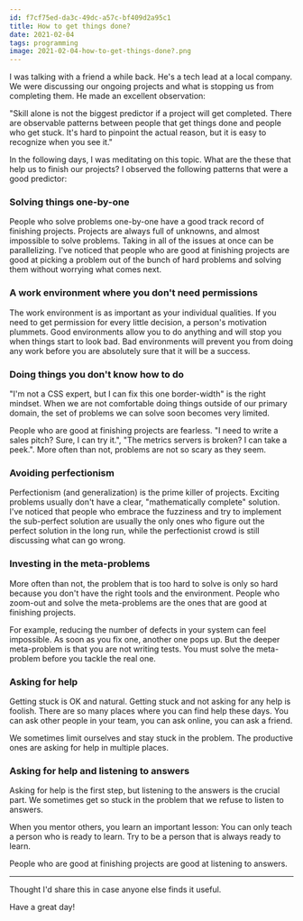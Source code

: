```yaml
---
id: f7cf75ed-da3c-49dc-a57c-bf409d2a95c1
title: How to get things done?
date: 2021-02-04
tags: programming
image: 2021-02-04-how-to-get-things-done?.png
---
```


I was talking with a friend a while back. He's a tech lead at
a local company. We were discussing our ongoing projects and
what is stopping us from completing them. He made an excellent observation:

"Skill alone is not the biggest predictor if a project will
get completed. There are observable patterns between people that get things
done and people who get stuck. It's hard to pinpoint the actual
reason, but it is easy to recognize when you see it."

In the following days, I was meditating on this topic. What are the
these that help us to finish our projects? I observed the following patterns
that were a good predictor:

### Solving things one-by-one

People who solve problems one-by-one have a good track record of finishing
projects. Projects are always full of unknowns, and almost impossible to solve
problems.
Taking in all of the issues at once can be parallelizing. I've noticed that
people who are good at finishing projects are good at picking a problem
out of the bunch of hard problems and solving them without worrying what
comes next.

### A work environment where you don't need permissions

The work environment is as important as your individual qualities. If you need
to get permission for every little decision, a person's motivation plummets.
Good environments allow you to do anything and will stop you when things start
to look bad. Bad environments will prevent you from doing any work before you
are absolutely sure that it will be a success.

### Doing things you don't know how to do

"I'm not a CSS expert, but I can fix this one border-width" is the right
mindset. When we are not comfortable doing things outside of our primary
domain, the set of problems we can solve soon becomes very limited.

People who are good at finishing projects are fearless. "I need to write a sales
pitch? Sure, I can try it.", "The metrics servers is broken? I can take a peek.".
More often than not, problems are not so scary as they seem.

### Avoiding perfectionism

Perfectionism (and generalization) is the prime killer of projects. Exciting
problems usually don't have a clear, "mathematically complete"
solution. I've noticed that people who embrace the fuzziness and try to
implement the sub-perfect solution are usually the only ones who figure out
the perfect solution in the long run, while the perfectionist crowd is still
discussing what can go wrong.

### Investing in the meta-problems

More often than not, the problem that is too hard to solve is only so hard
because you don't have the right tools and the environment. People who zoom-out
and solve the meta-problems are the ones that are good at finishing projects.

For example, reducing the number of defects in your system can feel impossible.
As soon as you fix one, another one pops up. But the deeper meta-problem is that
you are not writing tests. You must solve the meta-problem before you tackle
the real one.

### Asking for help

Getting stuck is OK and natural. Getting stuck and not asking for any help is
foolish. There are so many places where you can find help these days. You can
ask other people in your team, you can ask online, you can ask a friend.

We sometimes limit ourselves and stay stuck in the problem. The productive ones
are asking for help in multiple places.

### Asking for help and listening to answers

Asking for help is the first step, but listening to the answers is the crucial
part. We sometimes get so stuck in the problem that we refuse to
listen to answers.

When you mentor others, you learn an important lesson: You can only teach a
person who is ready to learn. Try to be a person that is always ready to learn.

People who are good at finishing projects are good at listening to answers.

---

Thought I'd share this in case anyone else finds it useful.

Have a great day!
